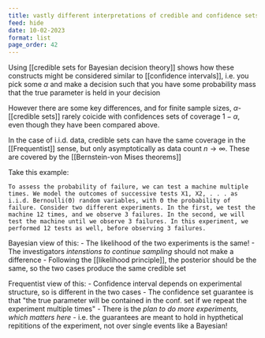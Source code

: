 ```yaml
---
title: vastly different interpretations of credible and confidence sets
feed: hide
date: 10-02-2023
format: list
page_order: 42
---
```



Using [[credible sets for Bayesian decision theory]] shows how these constructs might be considered similar to [[confidence intervals]], i.e. you pick some $\alpha$ and make a decision such that you have some probability mass that the true parameter is held in your decision

However there are some key differences, and for finite sample sizes, $\alpha$-[[credible sets]] rarely coicide with confidences sets of coverage $1-\alpha$, even though they have been compared above.

In the case of i.i.d. data, credible sets can have the same coverage in the [[Frequentist]] sense, but only asymptotically as data count $n\to\infty$. These are covered by the [[Bernstein-von Mises theorems]]

Take this example:

	To assess the probability of failure, we can test a machine multiple times. We model the outcomes of successive tests X1, X2, . . . as i.i.d. Bernoulli(Θ) random variables, with Θ the probability of failure. Consider two different experiments. In the first, we test the machine 12 times, and we observe 3 failures. In the second, we will test the machine until we observe 3 failures. In this experiment, we performed 12 tests as well, before observing 3 failures.

Bayesian view of this:
	- The likelihood of the two experiments is the same!
	- The investigators *intenstions to continue sampling* should not make a difference
	- Following the [[likelihood principle]], the posterior should be the same, so the two cases produce the same credible set

Frequentist view of this:
	- Confidence interval depends on experimental structure, so is different in the two cases
	- The confidence set guarantee is that "the true parameter will be contained in the conf. set if we repeat the experiment multiple times"
	- There is the *plan to do more experiments, which matters here*
	- i.e. the guarantees are meant to hold in hypthetical repititions of the experiment, not over single events like a Bayesian!